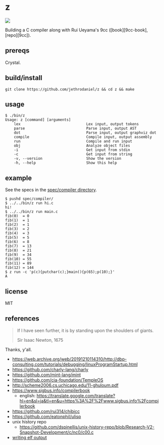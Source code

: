 # z

![](https://github.com/jethrodaniel/z/workflows/ci/badge.svg)

Building a C compiler along with Rui Ueyama's 9cc ([book][9cc-book], [repo][9cc]).

## prereqs

Crystal.

## build/install

```
git clone https://github.com/jethrodaniel/z && cd z && make
```

## usage

```
$ ./bin/z
Usage: z [command] [arguments]
    lex                              Lex input, output tokens
    parse                            Parse input, output AST
    dot                              Parse input, output graphviz dot
    compile                          Compile input, output assembly
    run                              Compile and run input
    obj                              Analyze object files
    -i                               Get input from stdin
    -c                               Get input from string
    -v, --version                    Show the version
    -h, --help                       Show this help
```

## example

See the specs in the [spec/compiler directory](spec/compiler).

```
$ pushd spec/compiler/
$ ../../bin/z run hi.c
hi!
$ ../../bin/z run main.c
fib(0)  = 0
fib(1)  = 1
fib(2)  = 1
fib(3)  = 2
fib(4)  = 3
fib(5)  = 5
fib(6)  = 8
fib(7)  = 13
fib(8)  = 21
fib(9)  = 34
fib(10) = 55
fib(11) = 89
fib(12) = 144
$ z run -c 'p(c){putchar(c);}main(){p(65);p(10);}'
A
```

## license

MIT

## references

> If I have seen further, it is by standing upon the shoulders of giants.
>
> Sir Isaac Newton, 1675

Thanks, y'all.

- https://web.archive.org/web/20191210114310/http://dbp-consulting.com/tutorials/debugging/linuxProgramStartup.html
- https://github.com/charly-lang/charly
- https://github.com/mint-lang/mint
- https://github.com/cia-foundation/TempleOS
- http://scheme2006.cs.uchicago.edu/11-ghuloum.pdf
- https://www.sigbus.info/compilerbook
  - english: https://translate.google.com/translate?hl=en&sl=ja&tl=en&u=https%3A%2F%2Fwww.sigbus.info%2Fcompilerbook
- https://github.com/rui314/chibicc
- https://github.com/eatonphil/ulisp
- unix history repo
  - https://github.com/dspinellis/unix-history-repo/blob/Research-V2-Snapshot-Development/c/nc0/c00.c
- [writing elf output](https://github.com/lazear/lass/blob/66771edd7fa883e0620b3e00777320e6577f7f33/assembler.c#L53)
